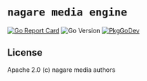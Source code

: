 # `nagare media engine`

[![Go Report Card](https://goreportcard.com/badge/github.com/nagare-media/engine?style=flat-square)](https://goreportcard.com/report/github.com/nagare-media/engine)
![Go Version](https://img.shields.io/badge/go%20version-%3E=1.20-61CFDD.svg?style=flat-square)
[![PkgGoDev](https://pkg.go.dev/badge/mod/github.com/nagare-media/engine)](https://pkg.go.dev/github.com/nagare-media/engine)

## License

Apache 2.0 (c) nagare media authors
